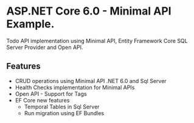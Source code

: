 # ASP.NET Core 6.0 - Minimal API Example.

Todo API implementation using Minimal API, Entity Framework Core SQL Server Provider and Open API.

## Features

* CRUD operations using Minimal API .NET 6.0 and Sql Server
* Health Checks implementation for Minimal APIs
* Open API - Support for Tags
* EF Core new features 
	- Temporal Tables in Sql Server
	- Run migration using EF Bundles